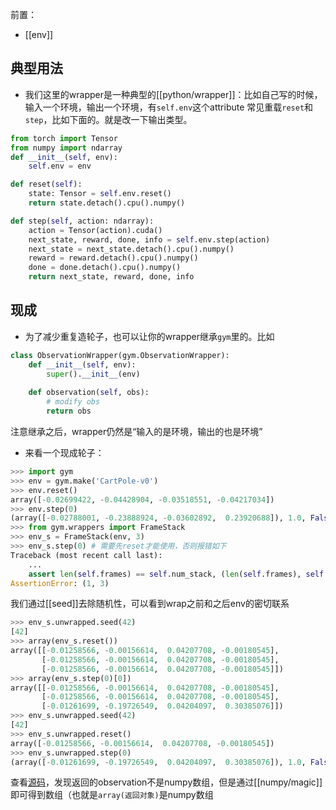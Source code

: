 前置：
- [[env]]

## 典型用法
- 我们这里的wrapper是一种典型的[[python/wrapper]]：比如自己写的时候，输入一个环境，输出一个环境，有`self.env`这个attribute
常见重载`reset`和`step`，比如下面的。就是改一下输出类型。
```python
from torch import Tensor
from numpy import ndarray
def __init__(self, env):
    self.env = env

def reset(self):
    state: Tensor = self.env.reset()
    return state.detach().cpu().numpy()

def step(self, action: ndarray):
    action = Tensor(action).cuda()
    next_state, reward, done, info = self.env.step(action)
    next_state = next_state.detach().cpu().numpy()
    reward = reward.detach().cpu().numpy()
    done = done.detach().cpu().numpy()
    return next_state, reward, done, info
```
## 现成
- 为了减少重复造轮子，也可以让你的wrapper继承`gym`里的。比如
```python
class ObservationWrapper(gym.ObservationWrapper):
    def __init__(self, env):
        super().__init__(env)
    
    def observation(self, obs):
        # modify obs
        return obs
```
注意继承之后，wrapper仍然是“输入的是环境，输出的也是环境”
- 来看一个现成轮子：
```python
>>> import gym
>>> env = gym.make('CartPole-v0')
>>> env.reset()
array([-0.02699422, -0.04428904, -0.03518551, -0.04217034])
>>> env.step(0)
(array([-0.02788001, -0.23888924, -0.03602892,  0.23920688]), 1.0, False, {})
>>> from gym.wrappers import FrameStack
>>> env_s = FrameStack(env, 3)
>>> env_s.step(0) # 需要先reset才能使用，否则报错如下
Traceback (most recent call last):
    ...
    assert len(self.frames) == self.num_stack, (len(self.frames), self.num_stack)
AssertionError: (1, 3)
```
我们通过[[seed]]去除随机性，可以看到wrap之前和之后env的密切联系
```python
>>> env_s.unwrapped.seed(42)
[42]
>>> array(env_s.reset())
array([[-0.01258566, -0.00156614,  0.04207708, -0.00180545],
       [-0.01258566, -0.00156614,  0.04207708, -0.00180545],
       [-0.01258566, -0.00156614,  0.04207708, -0.00180545]])
>>> array(env_s.step(0)[0])
array([[-0.01258566, -0.00156614,  0.04207708, -0.00180545],
       [-0.01258566, -0.00156614,  0.04207708, -0.00180545],
       [-0.01261699, -0.19726549,  0.04204097,  0.30385076]])
>>> env_s.unwrapped.seed(42)
[42]
>>> env_s.unwrapped.reset()
array([-0.01258566, -0.00156614,  0.04207708, -0.00180545])
>>> env_s.unwrapped.step(0)
(array([-0.01261699, -0.19726549,  0.04204097,  0.30385076]), 1.0, False, {})
```
查看[源码](https://github.com/openai/gym/blob/master/gym/wrappers/frame_stack.py)，发现返回的observation不是numpy数组，但是通过[[numpy/magic]]即可得到数组（也就是`array(返回对象)`是numpy数组